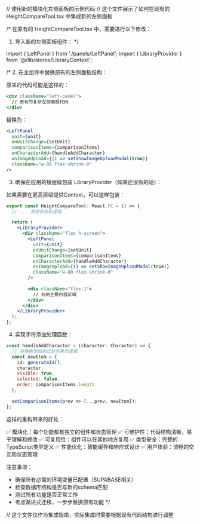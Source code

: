 // 使用新的模块化左侧面板的示例代码
// 这个文件展示了如何在现有的 HeightCompareTool.tsx 中集成新的左侧面板

/*
在原有的 HeightCompareTool.tsx 中，需要进行以下修改：

1. 导入新的左侧面板组件：
*/

import { LeftPanel } from './panels/LeftPanel';
import { LibraryProvider } from '@/lib/stores/LibraryContext';

/*
2. 在主组件中替换原有的左侧面板结构：

原来的代码可能是这样的：
```jsx
<div className="left-panel">
  // 原有的复杂左侧面板代码
</div>
```

替换为：
```jsx
<LeftPanel
  unit={unit}
  onUnitChange={setUnit}
  comparisonItems={comparisonItems}
  onCharacterAdd={handleAddCharacter}
  onImageUpload={() => setShowImageUploadModal(true)}
  className="w-80 flex-shrink-0"
/>
```

3. 确保在应用的根层级包装 LibraryProvider（如果还没有的话）：

如果需要在更高层级提供Context，可以这样包装：

```jsx
export const HeightCompareTool: React.FC = () => {
  // ... 其他状态和逻辑

  return (
    <LibraryProvider>
      <div className="flex h-screen">
        <LeftPanel
          unit={unit}
          onUnitChange={setUnit}
          comparisonItems={comparisonItems}
          onCharacterAdd={handleAddCharacter}
          onImageUpload={() => setShowImageUploadModal(true)}
          className="w-80 flex-shrink-0"
        />
        
        <div className="flex-1">
          // 右侧主要内容区域
        </div>
      </div>
    </LibraryProvider>
  );
};
```

4. 实现字符添加处理函数：

```jsx
const handleAddCharacter = (character: Character) => {
  // 将角色添加到比较列表的逻辑
  const newItem = {
    id: generateId(),
    character,
    visible: true,
    selected: false,
    order: comparisonItems.length
  };
  
  setComparisonItems(prev => [...prev, newItem]);
};
```

这样的重构带来的好处：

✅ 模块化：每个功能都有独立的组件和状态管理
✅ 可维护性：代码结构清晰，易于理解和修改
✅ 可复用性：组件可以在其他地方复用
✅ 类型安全：完整的TypeScript类型定义
✅ 性能优化：智能缓存和响应式设计
✅ 用户体验：流畅的交互和状态管理

注意事项：
- 确保所有必需的环境变量已配置（SUPABASE相关）
- 检查数据库结构是否与新的schema匹配
- 测试所有功能是否正常工作
- 考虑渐进式迁移，一步步替换原有功能
*/

// 这个文件仅作为集成指南，实际集成时需要根据现有代码结构进行调整
